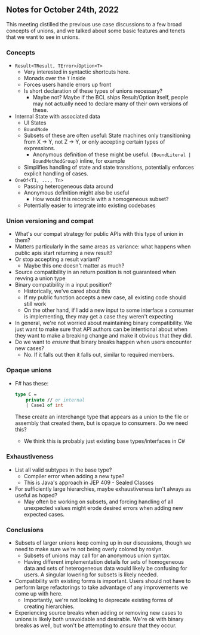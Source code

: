 ## Notes for October 24th, 2022

This meeting distilled the previous use case discussions to a few broad concepts of unions, and we talked about some basic features and tenets that we want to see in unions.

### Concepts

* `Result<TResult, TError>`/`Option<T>`
    * Very interested in syntactic shortcuts here.
    * Monads over the `T` inside
    * Forces users handle errors up front
    * Is short declaration of these types of unions necessary?
        * Maybe not? Maybe if the BCL ships Result/Option itself, people may not actually need to declare many of their own versions of these.
* Internal State with associated data
    * UI States
    * `BoundNode`
    * Subsets of these are often useful: State machines only transitioning from X -> Y, not Z -> Y, or only accepting certain types of expressions.
        * Anonymous definition of these might be useful. `(BoundLiteral | BoundMethodGroup)` inline, for example
    * Simplifies handling of state and state transitions, potentially enforces explicit handling of cases.
* `OneOf<T1, ..., Tn>`
    * Passing heterogeneous data around
    * Anonymous definition might also be useful
        * How would this reconcile with a homogeneous subset?
    * Potentially easier to integrate into existing codebases

### Union versioning and compat

* What's our compat strategy for public APIs with this type of union in them?
* Matters particularly in the same areas as variance: what happens when public apis start returning a new result?
* Or stop accepting a result variant?
    * Maybe this one doesn't matter as much?
* Source compatibility in an return position is not guaranteed when revving a union type
* Binary compatibility in a input position?
    * Historically, we've cared about this
    * If my public function accepts a new case, all existing code should still work
    * On the other hand, if I add a new input to some interface a consumer is implementing, they may get a case they weren't expecting
* In general, we're not worried about maintaining binary compatibility. We just want to make sure that API authors can be intentional about when they
  want to make a breaking change and make it obvious that they did.
* Do we want to _ensure_ that binary breaks happen when users encounter new cases?
    * No. If it falls out then it falls out, similar to required members.

### Opaque unions

* F# has these:
  ```fs
  type C =
      private // or internal
      | Case1 of int
  ```

  These create an interchange type that appears as a union to the file or assembly that created them, but is opaque to consumers. Do we need this?
    * We think this is probably just existing base types/interfaces in C#

### Exhaustiveness

* List all valid subtypes in the base type?
    * Compiler error when adding a new type?
    * This is Java's approach in JEP 409 - Sealed Classes
* For sufficiently large hierarchies, maybe exhaustiveness isn't always as useful as hoped?
    * May often be working on subsets, and forcing handling of all unexpected values might erode desired errors when adding new expected cases.

### Conclusions

* Subsets of larger unions keep coming up in our discussions, though we need to make sure we're not being overly colored by roslyn.
    * Subsets of unions may call for an anonymous union syntax.
    * Having different implementation details for sets of homogeneous data and sets of heterogeneous data would likely be confusing for users. A singular lowering
      for subsets is likely needed.
* Compatibility with existing forms is important. Users should not have to perform large refactorings to take advantage of any improvements we come up with here.
    * Importantly, we're not looking to deprecate existing forms of creating hierarchies.
* Experiencing source breaks when adding or removing new cases to unions is likely both unavoidable and desirable. We're ok with binary breaks as well, but won't
  be attempting to _ensure_ that they occur.
